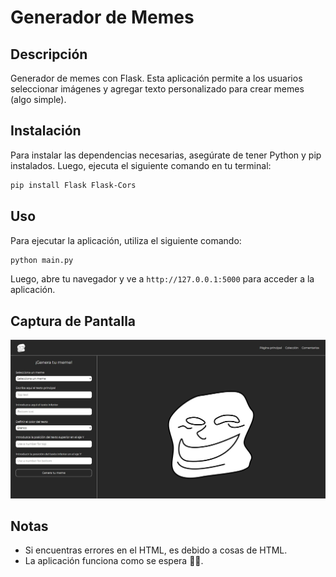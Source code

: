 # Generador de Memes

## Descripción
Generador de memes con Flask. Esta aplicación permite a los usuarios seleccionar imágenes y agregar texto personalizado para crear memes (algo simple).

## Instalación
Para instalar las dependencias necesarias, asegúrate de tener Python y pip instalados. Luego, ejecuta el siguiente comando en tu terminal:

```bash
pip install Flask Flask-Cors
```


## Uso
Para ejecutar la aplicación, utiliza el siguiente comando:

```bash
python main.py
```

Luego, abre tu navegador y ve a `http://127.0.0.1:5000` para acceder a la aplicación.

## Captura de Pantalla
![Captura de pantalla de la aplicación](static/img/generador_memes.jpg)  
## Notas
- Si encuentras errores en el HTML, es debido a cosas de HTML.
- La aplicación funciona como se espera 👍🏻.
